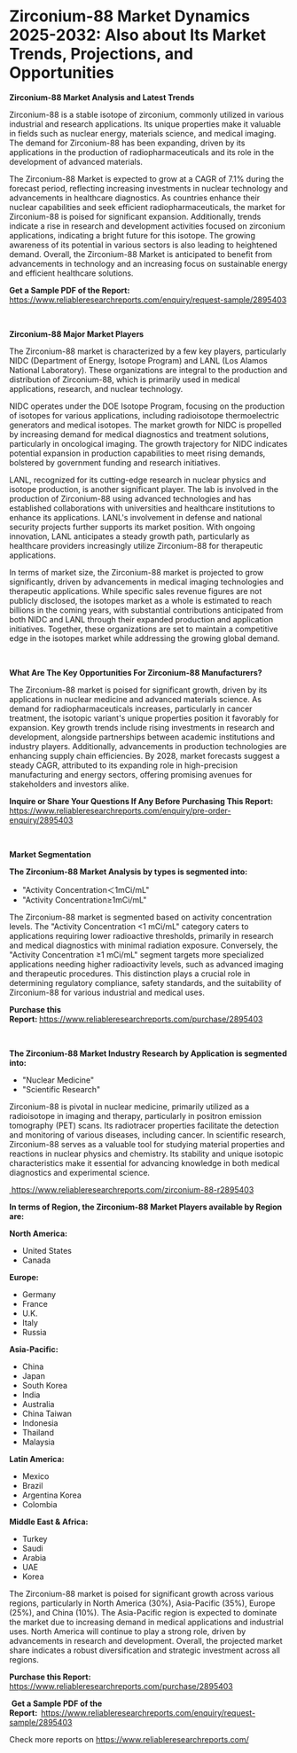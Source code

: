 <p><h1>Zirconium-88 Market Dynamics 2025-2032: Also about Its Market Trends, Projections, and Opportunities</h1></p><p><strong>Zirconium-88 Market Analysis and Latest Trends</strong></p>
<p><p>Zirconium-88 is a stable isotope of zirconium, commonly utilized in various industrial and research applications. Its unique properties make it valuable in fields such as nuclear energy, materials science, and medical imaging. The demand for Zirconium-88 has been expanding, driven by its applications in the production of radiopharmaceuticals and its role in the development of advanced materials.</p><p>The Zirconium-88 Market is expected to grow at a CAGR of 7.1% during the forecast period, reflecting increasing investments in nuclear technology and advancements in healthcare diagnostics. As countries enhance their nuclear capabilities and seek efficient radiopharmaceuticals, the market for Zirconium-88 is poised for significant expansion. Additionally, trends indicate a rise in research and development activities focused on zirconium applications, indicating a bright future for this isotope. The growing awareness of its potential in various sectors is also leading to heightened demand. Overall, the Zirconium-88 Market is anticipated to benefit from advancements in technology and an increasing focus on sustainable energy and efficient healthcare solutions.</p></p>
<p><strong>Get a Sample PDF of the Report:&nbsp;</strong> <a href="https://www.reliableresearchreports.com/enquiry/request-sample/2895403?utm_campaign=2219&utm_medium=2&utm_source=Github&utm_content=ia&utm_term=15032025&utm_id=zirconium-88">https://www.reliableresearchreports.com/enquiry/request-sample/2895403</a></p>
<p>&nbsp;</p>
<p><strong>Zirconium-88 Major Market Players</strong></p>
<p><p>The Zirconium-88 market is characterized by a few key players, particularly NIDC (Department of Energy, Isotope Program) and LANL (Los Alamos National Laboratory). These organizations are integral to the production and distribution of Zirconium-88, which is primarily used in medical applications, research, and nuclear technology.</p><p>NIDC operates under the DOE Isotope Program, focusing on the production of isotopes for various applications, including radioisotope thermoelectric generators and medical isotopes. The market growth for NIDC is propelled by increasing demand for medical diagnostics and treatment solutions, particularly in oncological imaging. The growth trajectory for NIDC indicates potential expansion in production capabilities to meet rising demands, bolstered by government funding and research initiatives.</p><p>LANL, recognized for its cutting-edge research in nuclear physics and isotope production, is another significant player. The lab is involved in the production of Zirconium-88 using advanced technologies and has established collaborations with universities and healthcare institutions to enhance its applications. LANL's involvement in defense and national security projects further supports its market position. With ongoing innovation, LANL anticipates a steady growth path, particularly as healthcare providers increasingly utilize Zirconium-88 for therapeutic applications.</p><p>In terms of market size, the Zirconium-88 market is projected to grow significantly, driven by advancements in medical imaging technologies and therapeutic applications. While specific sales revenue figures are not publicly disclosed, the isotopes market as a whole is estimated to reach billions in the coming years, with substantial contributions anticipated from both NIDC and LANL through their expanded production and application initiatives. Together, these organizations are set to maintain a competitive edge in the isotopes market while addressing the growing global demand.</p></p>
<p>&nbsp;</p>
<p><strong>What Are The Key Opportunities For Zirconium-88 Manufacturers?</strong></p>
<p><p>The Zirconium-88 market is poised for significant growth, driven by its applications in nuclear medicine and advanced materials science. As demand for radiopharmaceuticals increases, particularly in cancer treatment, the isotopic variant's unique properties position it favorably for expansion. Key growth trends include rising investments in research and development, alongside partnerships between academic institutions and industry players. Additionally, advancements in production technologies are enhancing supply chain efficiencies. By 2028, market forecasts suggest a steady CAGR, attributed to its expanding role in high-precision manufacturing and energy sectors, offering promising avenues for stakeholders and investors alike.</p></p>
<p><strong>Inquire or Share Your Questions If Any Before Purchasing This Report:</strong> <a href="https://www.reliableresearchreports.com/enquiry/pre-order-enquiry/2895403?utm_campaign=2219&utm_medium=2&utm_source=Github&utm_content=ia&utm_term=15032025&utm_id=zirconium-88">https://www.reliableresearchreports.com/enquiry/pre-order-enquiry/2895403</a></p>
<p>&nbsp;</p>
<p><strong>Market Segmentation</strong></p>
<p><strong>The Zirconium-88 Market Analysis by types is segmented into:</strong></p>
<p><ul><li>"Activity Concentration＜1mCi/mL"</li><li>"Activity Concentration≥1mCi/mL"</li></ul></p>
<p><p>The Zirconium-88 market is segmented based on activity concentration levels. The "Activity Concentration <1 mCi/mL" category caters to applications requiring lower radioactive thresholds, primarily in research and medical diagnostics with minimal radiation exposure. Conversely, the "Activity Concentration ≥1 mCi/mL" segment targets more specialized applications needing higher radioactivity levels, such as advanced imaging and therapeutic procedures. This distinction plays a crucial role in determining regulatory compliance, safety standards, and the suitability of Zirconium-88 for various industrial and medical uses.</p></p>
<p><strong>Purchase this Report:&nbsp;</strong><a href="https://www.reliableresearchreports.com/purchase/2895403?utm_campaign=2219&utm_medium=2&utm_source=Github&utm_content=ia&utm_term=15032025&utm_id=zirconium-88">https://www.reliableresearchreports.com/purchase/2895403</a></p>
<p>&nbsp;</p>
<p><strong>The Zirconium-88 Market Industry Research by Application is segmented into:</strong></p>
<p><ul><li>"Nuclear Medicine"</li><li>"Scientific Research"</li></ul></p>
<p><p>Zirconium-88 is pivotal in nuclear medicine, primarily utilized as a radioisotope in imaging and therapy, particularly in positron emission tomography (PET) scans. Its radiotracer properties facilitate the detection and monitoring of various diseases, including cancer. In scientific research, Zirconium-88 serves as a valuable tool for studying material properties and reactions in nuclear physics and chemistry. Its stability and unique isotopic characteristics make it essential for advancing knowledge in both medical diagnostics and experimental science.</p></p>
<p><a href="https://www.reliableresearchreports.com/zirconium-88-r2895403?utm_campaign=2219&utm_medium=2&utm_source=Github&utm_content=ia&utm_term=15032025&utm_id=zirconium-88">&nbsp;https://www.reliableresearchreports.com/zirconium-88-r2895403</a></p>
<p><strong>In terms of Region, the Zirconium-88 Market Players available by Region are:</strong></p>
<p>
    <p> <strong> North America: </strong>
        <ul>
            <li>United States</li>
            <li>Canada</li>
        </ul>
        </p> 
    <p> <strong> Europe: </strong>
        <ul>
            <li>Germany</li>
            <li>France</li>
            <li>U.K.</li>
            <li>Italy</li>
            <li>Russia</li>
        </ul>
        </p> 
    <p> <strong> Asia-Pacific: </strong>
        <ul>
            <li>China</li>
            <li>Japan</li>
            <li>South Korea</li>
            <li>India</li>
            <li>Australia</li>
            <li>China Taiwan</li>
            <li>Indonesia</li>
            <li>Thailand</li>
            <li>Malaysia</li>
        </ul>
        </p> 
    <p> <strong> Latin America: </strong>
        <ul>
            <li>Mexico</li>
            <li>Brazil</li>
            <li>Argentina Korea</li>
            <li>Colombia</li>
        </ul>
        </p> 
    <p> <strong> Middle East & Africa: </strong>
        <ul>
            <li>Turkey</li>
            <li>Saudi</li>
            <li>Arabia</li>
            <li>UAE</li>
            <li>Korea</li>
        </ul>
    </p>
    </p>
<p><p>The Zirconium-88 market is poised for significant growth across various regions, particularly in North America (30%), Asia-Pacific (35%), Europe (25%), and China (10%). The Asia-Pacific region is expected to dominate the market due to increasing demand in medical applications and industrial uses. North America will continue to play a strong role, driven by advancements in research and development. Overall, the projected market share indicates a robust diversification and strategic investment across all regions.</p></p>
<p><strong>Purchase this Report: </strong><a href="https://www.reliableresearchreports.com/purchase/2895403?utm_campaign=2219&utm_medium=2&utm_source=Github&utm_content=ia&utm_term=15032025&utm_id=zirconium-88">https://www.reliableresearchreports.com/purchase/2895403</a></p>
<p>&nbsp;<strong>Get a Sample PDF of the Report:&nbsp;&nbsp;</strong><a href="https://www.reliableresearchreports.com/enquiry/request-sample/2895403?utm_campaign=2219&utm_medium=2&utm_source=Github&utm_content=ia&utm_term=15032025&utm_id=zirconium-88">https://www.reliableresearchreports.com/enquiry/request-sample/2895403</a></p>
<p><strong></strong></p>
<p>Check more reports on <a href="https://www.reliableresearchreports.com/?utm_campaign=2219&utm_medium=2&utm_source=Github&utm_content=ia&utm_term=15032025&utm_id=zirconium-88">https://www.reliableresearchreports.com/</a></p>